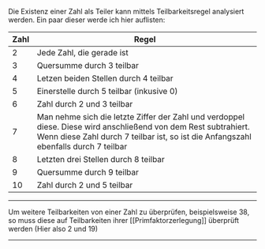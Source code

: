 Die Existenz einer Zahl als Teiler kann mittels Teilbarkeitsregel analysiert werden. Ein paar dieser werde ich hier auflisten:

| Zahl | Regel                                                                                                                                                                                                      |
| ---- | ---------------------------------------------------------------------------------------------------------------------------------------------------------------------------------------------------------- |
| $2$  | Jede Zahl, die gerade ist                                                                                                                                                                                  |
| $3$  | Quersumme durch $3$ teilbar                                                                                                                                                                                |
| $4$  | Letzen beiden Stellen durch 4 teilbar                                                                                                                                                                      |
| $5$  | Einerstelle durch $5$ teilbar  (inkusive $0$)                                                                                                                                                              |
| $6$  | Zahl durch $2$ und $3$ teilbar                                                                                                                                                                             |
| $7$  | Man nehme sich die letzte Ziffer der Zahl und verdoppel diese. Diese wird anschließend von dem Rest subtrahiert. Wenn diese Zahl durch $7$ teilbar ist, so ist die Anfangszahl ebenfalls durch $7$ teilbar |
| $8$  | Letzten drei Stellen durch $8$ teilbar                                                                                                                                                                     |
| $9$  | Quersumme durch $9$ teilbar                                                                                                                                                                                |
| $10$ | Zahl durch $2$ und $5$ teilbar                                                                                                                                                                             |

---
Um weitere Teilbarkeiten von einer Zahl zu überprüfen, beispielsweise $38$, so muss diese auf Teilbarkeiten ihrer [[Primfaktorzerlegung]] überprüft werden (Hier also $2$ und $19$)

---